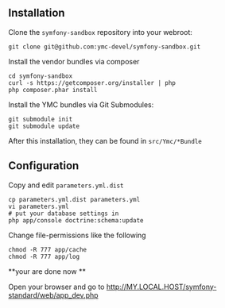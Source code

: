 ## Installation

Clone the ```symfony-sandbox``` repository into your webroot:

    git clone git@github.com:ymc-devel/symfony-sandbox.git

Install the vendor bundles via composer

    cd symfony-sandbox
    curl -s https://getcomposer.org/installer | php
    php composer.phar install

Install the YMC bundles via Git Submodules:

    git submodule init
    git submodule update
    
After this installation, they can be found in ```src/Ymc/*Bundle```

## Configuration

Copy and edit ```parameters.yml.dist```

    cp parameters.yml.dist parameters.yml
    vi parameters.yml
    # put your database settings in
    php app/console doctrine:schema:update

Change file-permissions like the following

    chmod -R 777 app/cache
    chmod -R 777 app/log

**your are done now **

Open your browser and go to http://MY.LOCAL.HOST/symfony-standard/web/app_dev.php 
